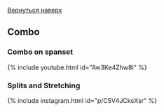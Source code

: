 [Вернуться наверх](/hoop)

## Combo

### Combo on spanset

{% include youtube.html id="Aw3Ke4Zhw8I" %}

### Splits and Stretching

{% include instagram.html id="p/C5V4JCksXsr" %}
